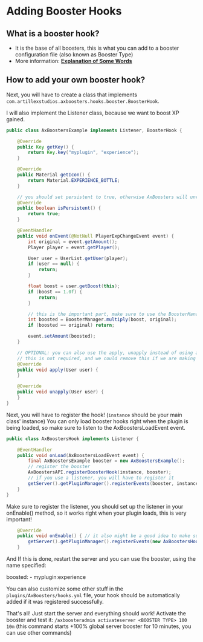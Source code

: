 # Adding Booster Hooks

## What is a booster hook?
- It is the base of all boosters, this is what you can add to a booster configuration file (also known as Booster Type)
- More information: **[Explanation of Some Words](AxBoosters-Explanation-of-some-words.md)**

## How to add your own booster hook?

Next, you will have to create a class that implements `com.artillexstudios.axboosters.hooks.booster.BoosterHook`.

I will also implement the Listener class, because we want to boost XP gained.
```Java
public class AxBoostersExample implements Listener, BoosterHook {

    @Override
    public Key getKey() {
        return Key.key("myplugin", "experience");
    }

    @Override
    public Material getIcon() {
        return Material.EXPERIENCE_BOTTLE;
    }

    // you should set persistent to true, otherwise AxBoosters will unregister it after a reload
    @Override
    public boolean isPersistent() {
        return true;
    }

    @EventHandler
    public void onEvent(@NotNull PlayerExpChangeEvent event) {
        int original = event.getAmount();
        Player player = event.getPlayer();

        User user = UserList.getUser(player);
        if (user == null) {
            return;
        }

        float boost = user.getBoost(this);
        if (boost == 1.0f) {
            return;
        }

        // this is the important part, make sure to use the BoosterManager#multiply method
        int boosted = BoosterManager.multiply(boost, original);
        if (boosted == original) return;

        event.setAmount(boosted);
    }

    // OPTIONAL: you can also use the apply, unapply instead of using a listener
    // this is not required, and we could remove this if we are making a booster with a listener
    @Override
    public void apply(User user) {
    }

    @Override
    public void unapply(User user) {
    }
}
```

Next, you will have to register the hook! (`instance` should be your main class' instance)
You can only load booster hooks right when the plugin is being loaded, so make sure to listen to the AxBoostersLoadEvent event.
```Java
public class AxBoostersHook implements Listener {

    @EventHandler
    public void onLoad(AxBoostersLoadEvent event) {
        final AxBoostersExample booster = new AxBoostersExample();
        // register the booster
        AxBoostersAPI.registerBoosterHook(instance, booster);
        // if you use a listener, you will have to register it
        getServer().getPluginManager().registerEvents(booster, instance);
    }
}
```

Make sure to register the listener, you should set up the listener in your onEnable() method, so it works right when your plugin loads, this is very important!
```Java
    @Override
    public void onEnable() { // it also might be a good idea to make sure that axboosters is loaded
        getServer().getPluginManager().registerEvents(new AxBoostersHook(), this);
    }
```

And If this is done, restart the server and you can use the booster, using the name specified:

<code-block lang="yaml" ignore-vars="true">
boosted:
- myplugin:experience
</code-block>

You can also customize some other stuff in the `plugins/AxBoosters/hooks.yml` file, your hook should be automatically added if it was registered successfully.

That's all! Just start the server and everything should work! Activate the booster and test it:
`/axboosteradmin activateserver <BOOSTER TYPE> 100 10m`
(this command starts +100% global server booster for 10 minutes, you can use other commands)